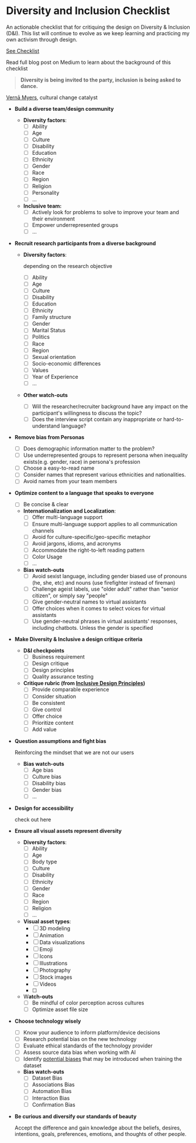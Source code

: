 # Diversity and Inclusion Checklist
An actionable checklist that for critiquing the design on Diversity & Inclusion (D&I). This list will continue to evolve as we keep learning and practicing my own activism through design.

<a href="https://xindeling.github.io/Diversity-and-Inclusion-Checklist/" target="_blank">See Checklist</a>

Read full blog post on Medium to learn about the background of this checklist

> **Diversity is being invited to the party, inclusion is being asked to dance.**

[Vernā Myers](https://www.vernamyers.com/about-verna/), cultural change catalyst

- **Build a diverse team/design community**
    - **Diversity factors**:
        - [ ]  Ability
        - [ ]  Age
        - [ ]  Culture
        - [ ]  Disability
        - [ ]  Education
        - [ ]  Ethnicity
        - [ ]  Gender
        - [ ]  Race
        - [ ]  Region
        - [ ]  Religion
        - [ ]  Personality
        - [ ]  ...
    - **Inclusive team:**
        - [ ]  Actively look for problems to solve to improve your team and their environment
        - [ ]  Empower underrepresented groups
        - [ ]  ...
- **Recruit research participants from a diverse background**
    - **Diversity factors**:

        depending on the research objective

        - [ ]  Ability
        - [ ]  Age
        - [ ]  Culture
        - [ ]  Disability
        - [ ]  Education
        - [ ]  Ethnicity
        - [ ]  Family structure
        - [ ]  Gender
        - [ ]  Marital Status
        - [ ]  Politics
        - [ ]  Race
        - [ ]  Region
        - [ ]  Sexual orientation
        - [ ]  Socio-economic differences
        - [ ]  Values
        - [ ]  Year of Experience
        - [ ]  ...
    - **Other watch-outs**
        - [ ]  Will the researcher/recruiter background have any impact on the participant's willingness to discuss the topic?
        - [ ]  Does the interview script contain any inappropriate or hard-to-understand language?
- **Remove bias from Personas**
    - [ ]  Does demographic information matter to the problem?
    - [ ]  Use underrepresented groups to represent persona when inequality exists(e.g. gender, race) in persona's profession
    - [ ]  Choose a easy-to-read name
    - [ ]  Consider names that represent various ethnicities and nationalities.
    - [ ]  Avoid names from your team members
- **Optimize content to a language that speaks to everyone**
    - [ ]  Be concise & clear
    - **Internationalization and Localization**:
        - [ ]  Offer multi-language support
        - [ ]  Ensure multi-language support applies to all communication channels
        - [ ]  Avoid for culture-specific/geo-specific metaphor
        - [ ]  Avoid jargons, idioms, and acronyms
        - [ ]  Accommodate the right-to-left reading pattern
        - [ ]  Color Usage
        - [ ]  ...
    - **Bias watch-outs**
        - [ ]  Avoid sexist language, including gender biased use of pronouns (he, she, etc) and nouns (use firefighter instead of fireman)
        - [ ]  Challenge ageist labels, use "older adult" rather than "senior citizen", or simply say "people"
        - [ ]  Give gender-neutral names to virtual assistants
        - [ ]  Offer choices when it comes to select voices for virtual assistants
        - [ ]  Use gender-neutral phrases in virtual assistants' responses, including chatbots. Unless the gender is specified
- **Make Diversity & Inclusive a design critique criteria**
    - **D&I checkpoints**
        - [ ]  Business requirement
        - [ ]  Design critique
        - [ ]  Design principles
        - [ ]  Quality assurance testing
    - **Critique rubric (**from [Inclusive Design Principles](https://inclusivedesignprinciples.org/)**)**
        - [ ]  Provide comparable experience
        - [ ]  Consider situation
        - [ ]  Be consistent
        - [ ]  Give control
        - [ ]  Offer choice
        - [ ]  Prioritize content
        - [ ]  Add value

- **Question assumptions and fight bias**

    Reinforcing the mindset that we are not our users

    - **Bias watch-outs**
        - [ ]  Age bias
        - [ ]  Culture bias
        - [ ]  Disability bias
        - [ ]  Gender bias
        - [ ]  ...
- **Design for accessibility**

    check out here

- **Ensure all visual assets represent diversity**
    - **Diversity factors**:
        - [ ]  Ability
        - [ ]  Age
        - [ ]  Body type
        - [ ]  Culture
        - [ ]  Disability
        - [ ]  Ethnicity
        - [ ]  Gender
        - [ ]  Race
        - [ ]  Region
        - [ ]  Religion
        - [ ]  ...
    - **Visual asset types**:
        - [ ]  3D modeling
        - [ ]  Animation
        - [ ]  Data visualizations
        - [ ]  Emoji
        - [ ]  Icons
        - [ ]  Illustrations
        - [ ]  Photography
        - [ ]  Stock images
        - [ ]  Videos
        - [ ]  
    - W**atch-outs**
        - [ ]  Be mindful of color perception across cultures
        - [ ]  Optimize asset file size
- **Choose technology wisely**
    - [ ]  Know your audience to inform platform/device decisions
    - [ ]  Research potential bias on the new technology
    - [ ]  Evaluate ethical standards of the technology provider
    - [ ]  Assess source data bias when working with AI
    - [ ]  Identify [potential biases](https://msdesignstorage.blob.core.windows.net/microsoftdesign/inclusive/InclusiveDesign_InclusiveAI.pdf) that may be introduced when training the dataset
    - **Bias watch-outs**
        - [ ]  Dataset Bias
        - [ ]  Associations Bias
        - [ ]  Automation Bias
        - [ ]  Interaction Bias
        - [ ]  Confirmation Bias
- **Be curious and diversify our standards of beauty**

    Accept the difference and gain knowledge about the beliefs, desires, intentions, goals, preferences, emotions, and thoughts of other people.
